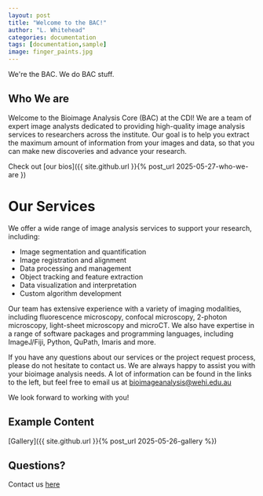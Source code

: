 ```yaml
---
layout: post
title: "Welcome to the BAC!"
author: "L. Whitehead"
categories: documentation
tags: [documentation,sample]
image: finger_paints.jpg
---
```


We're the BAC. We do BAC stuff. 

## Who We are

Welcome to the Bioimage Analysis Core (BAC) at the CDI! We are a team of expert image analysts dedicated to providing high-quality image analysis services to researchers across the institute. Our goal is to help you extract the maximum amount of information from your images and data, so that you can make new discoveries and advance your research.

Check out [our bios]({{ site.github.url }}{% post_url 2025-05-27-who-we-are })

# Our Services

We offer a wide range of image analysis services to support your research, including:

- Image segmentation and quantification
- Image registration and alignment
- Data processing and management
- Object tracking and feature extraction
- Data visualization and interpretation
- Custom algorithm development

Our team has extensive experience with a variety of imaging modalities, including fluorescence microscopy, confocal microscopy, 2-photon microscopy, light-sheet microscopy and microCT. We also have expertise in a range of software packages and programming languages, including ImageJ/Fiji, Python, QuPath, Imaris and more.

If you have any questions about our services or the project request process, please do not hesitate to contact us. We are always happy to assist you with your bioimage analysis needs. A lot of information can be found in the links to the left, but feel free to email us at bioimageanalysis@wehi.edu.au

We look forward to working with you!

## Example Content

[Gallery]({{ site.github.url }}{% post_url 2025-05-26-gallery %})

## Questions?

Contact us [here](https://www.wehi.edu.au/collaborative-centre/centre-for-dynamic-imaging/bioimage-analysis-core/)

